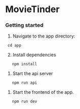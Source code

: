 # MovieTinder 

### Getting started
1. Navigate to the app directory:
```
 cd app
```
2. Install dependencies
```
   npm install
```
1. Start the api server
```
   npm run api
```
1. Start the frontend of the app.
```
   npm run dev
```